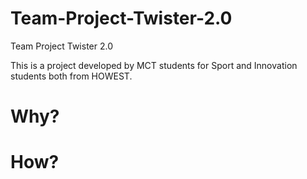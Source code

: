 # Team-Project-Twister-2.0
Team Project Twister 2.0

This is a project developed by MCT students for Sport and Innovation students both from HOWEST.

# Why?

# How?
